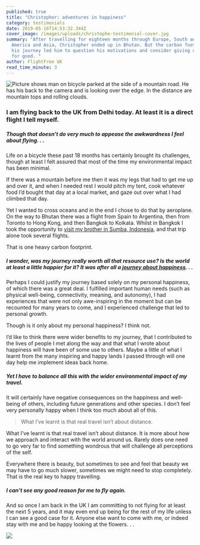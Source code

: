 ```yaml
---
published: true
title: "Christopher: adventures in happiness"
category: testimonials
date: 2019-05-16T14:53:32.344Z
cover_image: /images/uploads/christophe-testimonial-cover.jpg
summary: "After travelling for eighteen months through Europe, South and North
  America and Asia, Christopher ended up in Bhutan. But the carbon footprint of
  his journey led him to question his motivations and consider giving up flying
  for good. "
author: FlightFree UK
read_time_minute: 3
---
```

![Picture shows man on bicycle parked at the side of a mountain road. He has his back to the camera and is looking over the edge. In the distance are mountain tops and rolling clouds. ](/images/uploads/christopher-testimoinal-body.jpg)

### I am flying back to the UK from Delhi today. At least it is a direct flight I tell myself.

##### Though that doesn’t do very much to appease the awkwardness I feel about flying. . .

Life on a bicycle these past 18 months has certainly brought its challenges, though at least I felt assured that most of the time my environmental impact has been minimal. 

If there was a mountain before me then it was my legs that had to get me up and over it, and when I needed rest I would pitch my tent, cook whatever food I’d bought that day at a local market, and gaze out over what I had climbed that day. 

Yet I wanted to cross oceans and in the end I chose to do that by aeroplane. On the way to Bhutan there was a flight from Spain to Argentina, then from Toronto to Hong Kong, and then Bangkok to Kolkata. Whilst in Bangkok I took the opportunity to [visit my brother in Sumba, Indonesia](https://adventuresinhappinessblog.wordpress.com/2019/03/03/teaching-happiness/), and that trip alone took several flights.

That is one heavy carbon footprint.

##### I wonder, was my journey really worth all that resource use? Is the world at least a little happier for it? It was after all a [journey about happiness](https://theconversation.com/why-i-quit-my-day-job-researching-happiness-and-started-cycling-to-bhutan-105531). . .

Perhaps I could justify my journey based solely on my personal happiness, of which there was a great deal. I fulfilled important human needs (such as physical well-being, connectivity, meaning, and autonomy), I had experiences that were not only awe-inspiring in the moment but can be recounted for many years to come, and I experienced challenge that led to personal growth.

Though is it only about my personal happiness? I think not.

I’d like to think there were wider benefits to my journey, that I contributed to the lives of people I met along the way and that what I wrote about happiness will have been of some use to others. Maybe a little of what I learnt from the many inspiring and happy lands I passed through will one day help me implement ideas back home.

##### Yet I have to balance all this with the wider environmental impact of my travel.

It will certainly have negative consequences on the happiness and well-being of others, including future generations and other species. I don’t feel very personally happy when I think too much about all of this. 

> What I’ve learnt is that real travel isn’t about distance.

What I’ve learnt is that real travel isn’t about distance. It is more about how we approach and interact with the world around us. Rarely does one need to go very far to find something wondrous that will challenge all perceptions of the self. 

Everywhere there is beauty, but sometimes to see and feel that beauty we may have to go much slower, sometimes we might need to stop completely. That is the real key to happy travelling.

##### I can’t see any good reason for me to fly again.

And so once I am back in the UK I am committing to not flying for at least the next 5 years, and it may even end up being for the rest of my life unless I can see a good case for it. Anyone else want to come with me, or indeed stay with me and be happy looking at the flowers. . .

![](/images/uploads/happy-boyce-1.jpg)
